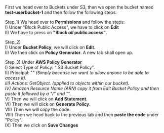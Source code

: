 First we head over to Buckets under S3, then we open the bucket named <b>test-userbucket-1</b> and then follow the following steps:  

Step_1) We head over to <b>Permissions</b> and follow the steps:   
      I) Under "Block Public Access",  we have to click on <b>Edit</b>  
      II) We have to press on <b>"Block <i>all</i> public access"</b>.  

Step_2)  
      I) Under <b>Bucket Policy</b>, we will click on <b>Edit</b>.  
      II) We then click on <b>Policy Generator</b>.  A new tab shall open up.  

Step_3) Under <b>AWS Policy Generator</b>  
      I) Select Type of Policy: " S3 Bucket Policy".  
      II) Principal: "*" (Simply because we want to allow anyone to be able to access it).  
      III) Actions: GetObject.  (applied to objects within our bucket).  
      IV) Amazon Resource Name (ARN) copy it from Edit Bucket Policy and then paste it followed by a "/" and "*".  
      V) Then we will click on <b>Add Statement</b>.  
      VI) Then we will click on <b>Generate Policy</b>.  
      VII) Then we will <i>copy</i> the code.  
      VIII) Then we head back to the previous tab and then <b>paste the code</b> under "Policy".  
      IX) Then we click on <b>Save Changes</b>
